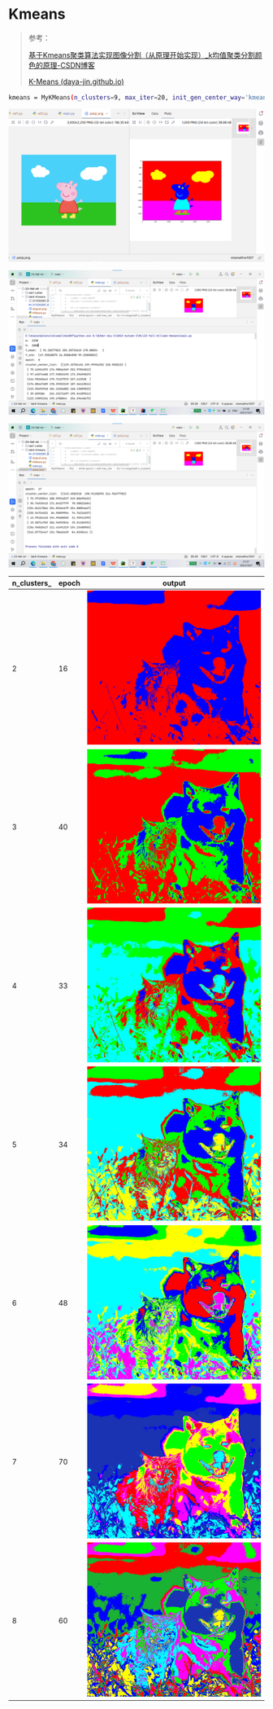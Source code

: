 # Kmeans

> 参考：
>
> [基于Kmeans聚类算法实现图像分割（从原理开始实现）_k均值聚类分割颜色的原理-CSDN博客](https://blog.csdn.net/jun_hun_/article/details/104817913)
>
> [K-Means (daya-jin.github.io)](https://daya-jin.github.io/2018/09/22/KMeans/)



```bash
kmeans = MyKMeans(n_clusters=9, max_iter=20, init_gen_center_way='kmeans')
```

![image-20231007212841845](211250097_Kmeans_%E4%B8%81%E6%99%9F%E5%85%83/image-20231007212841845.png)

![image-20231007212818089](211250097_Kmeans_%E4%B8%81%E6%99%9F%E5%85%83/image-20231007212818089.png)

![image-20231007212804926](211250097_Kmeans_%E4%B8%81%E6%99%9F%E5%85%83/image-20231007212804926.png)





| n_clusters_ | epoch | output                                                       |
| ----------- | ----- | ------------------------------------------------------------ |
| 2           | 16    | ![dogcat_kmeans_2](211250097_Kmeans_%E4%B8%81%E6%99%9F%E5%85%83/dogcat_kmeans_2.png) |
| 3           | 40    | ![dogcat_kmeans_3](211250097_Kmeans_%E4%B8%81%E6%99%9F%E5%85%83/dogcat_kmeans_3.png) |
| 4           | 33    | ![dogcat_kmeans_4](211250097_Kmeans_%E4%B8%81%E6%99%9F%E5%85%83/dogcat_kmeans_4.png) |
| 5           | 34    | ![dogcat_kmeans_5](211250097_Kmeans_%E4%B8%81%E6%99%9F%E5%85%83/dogcat_kmeans_5.png) |
| 6           | 48    | ![dogcat_kmeans_6](211250097_Kmeans_%E4%B8%81%E6%99%9F%E5%85%83/dogcat_kmeans_6.png) |
| 7           | 70    | ![dogcat_kmeans_7](211250097_Kmeans_%E4%B8%81%E6%99%9F%E5%85%83/dogcat_kmeans_7.png) |
| 8           | 60    | ![dogcat_kmeans_8](211250097_Kmeans_%E4%B8%81%E6%99%9F%E5%85%83/dogcat_kmeans_8.png) |

